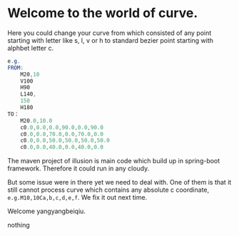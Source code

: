 # Welcome to the world of curve.
Here you could change your curve from which consisted of any point starting with letter like s, l, v or h to standard bezier point starting with alphbet letter c.

```java
e.g.
FROM:
	M20,10
	V100
	H90
	L140,
	150
	H180
TO：
	M20.0,10.0
	c0.0,0.0,0.0,90.0,0.0,90.0
	c0.0,0.0,70.0,0.0,70.0,0.0
	c0.0,0.0,50.0,50.0,50.0,50.0
	c0.0,0.0,40.0,0.0,40.0,0.0
```



The maven project of illusion is main code which build up in spring-boot framework. Therefore it could run in any cloudy. 



But some issue were in there yet we need to deal with. One of them is that it still cannot process curve which contains any absolute c coordinate, ``e.g.M10,10Ca,b,c,d,e,f``. We fix it out next time.

Welcome yangyangbeiqiu.

nothing
